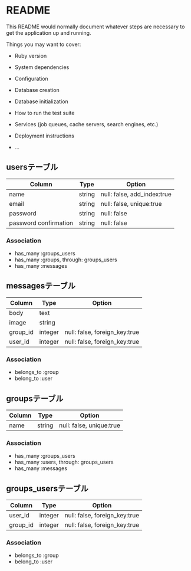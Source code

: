 # README

This README would normally document whatever steps are necessary to get the
application up and running.

Things you may want to cover:

* Ruby version

* System dependencies

* Configuration

* Database creation

* Database initialization

* How to run the test suite

* Services (job queues, cache servers, search engines, etc.)

* Deployment instructions

* ...

## usersテーブル

|Column|Type|Option|
|------|----|------|
|name|string|null: false, add_index:true|
|email|string|null: false, unique:true|
|password|string|null: false|
|password confirmation|string|null: false|

### Association
- has_many :groups_users
- has_many :groups, through: groups_users
- has_many :messages

## messagesテーブル
|Column|Type|Option|
|------|----|------|
|body|text|
|image|string|
|group_id|integer|null: false, foreign_key:true|
|user_id|integer|null: false, foreign_key:true|

### Association
- belongs_to :group
- belong_to :user

## groupsテーブル

|Column|Type|Option|
|------|----|------|
|name|string|null: false, unique:true|

### Association
- has_many :groups_users
- has_many :users, through: groups_users
- has_many :messages

## groups_usersテーブル

|Column|Type|Option|
|------|----|------|
|user_id|integer|null: false, foreign_key:true|
|group_id|integer|null: false, foreign_key:true|

### Association
- belongs_to :group
- belong_to :user
